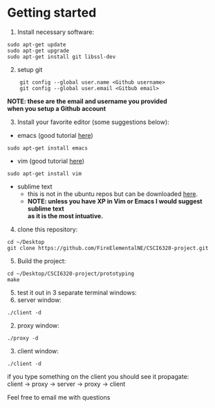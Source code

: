Getting started
===============

1. Install necessary software:  
```shell
sudo apt-get update
sudo apt-get upgrade
sudo apt-get install git libssl-dev
```

2. setup git
```shell
	git config --global user.name <Github username>
	git config --global user.email <Gitbub email>
```
**NOTE: these are the email and username you provided  
when you setup a Github account**

3. Install your favorite editor (some suggestions below):
  * emacs (good tutorial [here](http://www.jesshamrick.com/2012/09/10/absolute-beginners-guide-to-emacs/))
```shell
sudo apt-get install emacs
```
  * vim (good tutorial [here](http://vim.wikia.com/wiki/Tutorial))
```shell
sudo apt-get install vim
```
  * sublime text
    * this is not in the ubuntu repos but can be downloaded [here](http://www.sublimetext.com/).
    * **NOTE: unless you have XP in Vim or Emacs I would suggest sublime text  
 as it is the most intuative.**

4. clone this repository:
```shell
cd ~/Desktop
git clone https://github.com/FireElementalNE/CSCI6320-project.git
```

5. Build the project:
```shell
cd ~/Desktop/CSCI6320-project/prototyping
make
```
5. test it out in 3 separate terminal windows:
  1. server window:
```shell
./client -d
```
  2. proxy window:
```shell
./proxy -d
```
  3. client window:
```shell
./client -d
```

  if you type something on the client you should see it propagate:  
client -> proxy -> server -> proxy -> client  

Feel free to email me with questions
